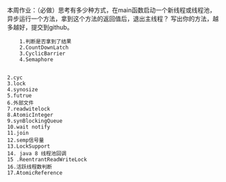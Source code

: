 本周作业：（必做）思考有多少种方式，在main函数启动一个新线程或线程池，
异步运行一个方法，拿到这个方法的返回值后，退出主线程？
写出你的方法，越多越好，提交到github。
~~~~
    1.判断是否拿到了结果
    2.CountDownLatch
    3.CyclicBarrier
    4.Semaphore
    

2.cyc
3.lock
4.synosize
5.futrue
6.外部文件
7.readwitelock
8.AtomicInteger
9.synBlockingQueue
10.wait notify
11.join
12.semp信号量
13.LockSupport
14. java 8 线程池回调
15 .ReentrantReadWriteLock
16.活跃线程数判断
17.AtomicReference